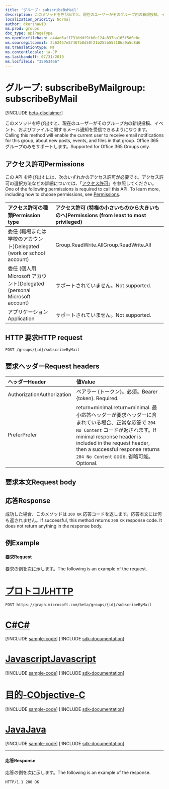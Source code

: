 ```yaml
---
title: 'グループ: subscribeByMail'
description: このメソッドを呼び出すと、現在のユーザーがそのグループ内の新規投稿、イベント、およびファイルに関するメール通知を受信できるようになります。 Office 365 グループのみをサポートします。
localization_priority: Normal
author: dkershaw10
ms.prod: groups
doc_type: apiPageType
ms.openlocfilehash: a44ad6af1731dddf9fb0e124a837ba165f5d0e0c
ms.sourcegitcommit: 2c62457e57467b8d50f21b255b553106a9a5d8d6
ms.translationtype: MT
ms.contentlocale: ja-JP
ms.lasthandoff: 07/31/2019
ms.locfileid: "35953466"
---
```

# <a name="group-subscribebymail"></a><span data-ttu-id="97216-104">グループ: subscribeByMail</span><span class="sxs-lookup"><span data-stu-id="97216-104">group: subscribeByMail</span></span>

[!INCLUDE [beta-disclaimer](../../includes/beta-disclaimer.md)]

<span data-ttu-id="97216-105">このメソッドを呼び出すと、現在のユーザーがそのグループ内の新規投稿、イベント、およびファイルに関するメール通知を受信できるようになります。</span><span class="sxs-lookup"><span data-stu-id="97216-105">Calling this method will enable the current user to receive email notifications for this group, about new posts, events, and files in that group.</span></span> <span data-ttu-id="97216-106">Office 365 グループのみをサポートします。</span><span class="sxs-lookup"><span data-stu-id="97216-106">Supported for Office 365 Groups only.</span></span>

## <a name="permissions"></a><span data-ttu-id="97216-107">アクセス許可</span><span class="sxs-lookup"><span data-stu-id="97216-107">Permissions</span></span>
<span data-ttu-id="97216-p103">この API を呼び出すには、次のいずれかのアクセス許可が必要です。アクセス許可の選択方法などの詳細については、「[アクセス許可](/graph/permissions-reference)」を参照してください。</span><span class="sxs-lookup"><span data-stu-id="97216-p103">One of the following permissions is required to call this API. To learn more, including how to choose permissions, see [Permissions](/graph/permissions-reference).</span></span>

|<span data-ttu-id="97216-110">アクセス許可の種類</span><span class="sxs-lookup"><span data-stu-id="97216-110">Permission type</span></span>      | <span data-ttu-id="97216-111">アクセス許可 (特権の小さいものから大きいものへ)</span><span class="sxs-lookup"><span data-stu-id="97216-111">Permissions (from least to most privileged)</span></span>              |
|:--------------------|:---------------------------------------------------------|
|<span data-ttu-id="97216-112">委任 (職場または学校のアカウント)</span><span class="sxs-lookup"><span data-stu-id="97216-112">Delegated (work or school account)</span></span> | <span data-ttu-id="97216-113">Group.ReadWrite.All</span><span class="sxs-lookup"><span data-stu-id="97216-113">Group.ReadWrite.All</span></span>    |
|<span data-ttu-id="97216-114">委任 (個人用 Microsoft アカウント)</span><span class="sxs-lookup"><span data-stu-id="97216-114">Delegated (personal Microsoft account)</span></span> | <span data-ttu-id="97216-115">サポートされていません。</span><span class="sxs-lookup"><span data-stu-id="97216-115">Not supported.</span></span>    |
|<span data-ttu-id="97216-116">アプリケーション</span><span class="sxs-lookup"><span data-stu-id="97216-116">Application</span></span> | <span data-ttu-id="97216-117">サポートされていません。</span><span class="sxs-lookup"><span data-stu-id="97216-117">Not supported.</span></span> |

## <a name="http-request"></a><span data-ttu-id="97216-118">HTTP 要求</span><span class="sxs-lookup"><span data-stu-id="97216-118">HTTP request</span></span>
<!-- { "blockType": "ignored" } -->
```http
POST /groups/{id}/subscribeByMail
```
## <a name="request-headers"></a><span data-ttu-id="97216-119">要求ヘッダー</span><span class="sxs-lookup"><span data-stu-id="97216-119">Request headers</span></span>
| <span data-ttu-id="97216-120">ヘッダー</span><span class="sxs-lookup"><span data-stu-id="97216-120">Header</span></span>       | <span data-ttu-id="97216-121">値</span><span class="sxs-lookup"><span data-stu-id="97216-121">Value</span></span> |
|:---------------|:--------|
| <span data-ttu-id="97216-122">Authorization</span><span class="sxs-lookup"><span data-stu-id="97216-122">Authorization</span></span>  | <span data-ttu-id="97216-p104">ベアラー {トークン}。必須。</span><span class="sxs-lookup"><span data-stu-id="97216-p104">Bearer {token}. Required.</span></span>  |
| <span data-ttu-id="97216-125">Prefer</span><span class="sxs-lookup"><span data-stu-id="97216-125">Prefer</span></span> | <span data-ttu-id="97216-126">return=minimal.</span><span class="sxs-lookup"><span data-stu-id="97216-126">return=minimal.</span></span> <span data-ttu-id="97216-127">最小応答ヘッダーが要求ヘッダーに含まれている場合、正常な応答で `204 No Content` コードが返されます。</span><span class="sxs-lookup"><span data-stu-id="97216-127">If minimal response header is included in the request header, then a successful response returns `204 No Content` code.</span></span> <span data-ttu-id="97216-128">省略可能。</span><span class="sxs-lookup"><span data-stu-id="97216-128">Optional.</span></span>  | 

## <a name="request-body"></a><span data-ttu-id="97216-129">要求本文</span><span class="sxs-lookup"><span data-stu-id="97216-129">Request body</span></span>

## <a name="response"></a><span data-ttu-id="97216-130">応答</span><span class="sxs-lookup"><span data-stu-id="97216-130">Response</span></span>
<span data-ttu-id="97216-p106">成功した場合、このメソッドは `200 OK` 応答コードを返します。応答本文には何も返されません。</span><span class="sxs-lookup"><span data-stu-id="97216-p106">If successful, this method returns `200 OK` response code. It does not return anything in the response body.</span></span>

## <a name="example"></a><span data-ttu-id="97216-133">例</span><span class="sxs-lookup"><span data-stu-id="97216-133">Example</span></span>
#### <a name="request"></a><span data-ttu-id="97216-134">要求</span><span class="sxs-lookup"><span data-stu-id="97216-134">Request</span></span>
<span data-ttu-id="97216-135">要求の例を次に示します。</span><span class="sxs-lookup"><span data-stu-id="97216-135">The following is an example of the request.</span></span>

# <a name="httptabhttp"></a>[<span data-ttu-id="97216-136">プロトコル</span><span class="sxs-lookup"><span data-stu-id="97216-136">HTTP</span></span>](#tab/http)
<!-- {
  "blockType": "request",
  "name": "group_subscribebymail"
}-->
```http
POST https://graph.microsoft.com/beta/groups/{id}/subscribeByMail
```
# <a name="ctabcsharp"></a>[<span data-ttu-id="97216-137">C#</span><span class="sxs-lookup"><span data-stu-id="97216-137">C#</span></span>](#tab/csharp)
[!INCLUDE [sample-code](../includes/snippets/csharp/group-subscribebymail-csharp-snippets.md)]
[!INCLUDE [sdk-documentation](../includes/snippets/snippets-sdk-documentation-link.md)]

# <a name="javascripttabjavascript"></a>[<span data-ttu-id="97216-138">Javascript</span><span class="sxs-lookup"><span data-stu-id="97216-138">Javascript</span></span>](#tab/javascript)
[!INCLUDE [sample-code](../includes/snippets/javascript/group-subscribebymail-javascript-snippets.md)]
[!INCLUDE [sdk-documentation](../includes/snippets/snippets-sdk-documentation-link.md)]

# <a name="objective-ctabobjc"></a>[<span data-ttu-id="97216-139">目的-C</span><span class="sxs-lookup"><span data-stu-id="97216-139">Objective-C</span></span>](#tab/objc)
[!INCLUDE [sample-code](../includes/snippets/objc/group-subscribebymail-objc-snippets.md)]
[!INCLUDE [sdk-documentation](../includes/snippets/snippets-sdk-documentation-link.md)]

# <a name="javatabjava"></a>[<span data-ttu-id="97216-140">Java</span><span class="sxs-lookup"><span data-stu-id="97216-140">Java</span></span>](#tab/java)
[!INCLUDE [sample-code](../includes/snippets/java/group-subscribebymail-java-snippets.md)]
[!INCLUDE [sdk-documentation](../includes/snippets/snippets-sdk-documentation-link.md)]

---


#### <a name="response"></a><span data-ttu-id="97216-141">応答</span><span class="sxs-lookup"><span data-stu-id="97216-141">Response</span></span>
<span data-ttu-id="97216-142">応答の例を次に示します。</span><span class="sxs-lookup"><span data-stu-id="97216-142">The following is an example of the response.</span></span> 
<!-- {
  "blockType": "response",
  "truncated": true
} -->
```http
HTTP/1.1 200 OK
```

<!-- uuid: 8fcb5dbc-d5aa-4681-8e31-b001d5168d79
2015-10-25 14:57:30 UTC -->
<!--
{
  "type": "#page.annotation",
  "description": "group: subscribeByMail",
  "keywords": "",
  "section": "documentation",
  "tocPath": "",
  "suppressions": [
  ]
}
-->

